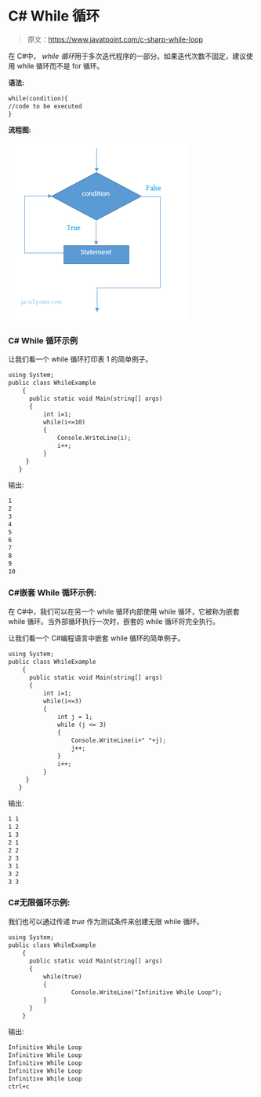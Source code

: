 # C# While 循环

> 原文：<https://www.javatpoint.com/c-sharp-while-loop>

在 C#中， *while 循环*用于多次迭代程序的一部分。如果迭代次数不固定，建议使用 while 循环而不是 for 循环。

**语法:**

```
while(condition){
//code to be executed
}

```

**流程图:**

![flowchart of C# while loop](img/9b819449e9d1704cc25c1b88ea329571.png)

### C# While 循环示例

让我们看一个 while 循环打印表 1 的简单例子。

```
using System;
public class WhileExample
    {
      public static void Main(string[] args)
      {
          int i=1;  
          while(i<=10) 
          {
              Console.WriteLine(i);
              i++;
          }  
     }
   }

```

输出:

```
1
2
3
4
5
6
7
8
9
10

```

### C#嵌套 While 循环示例:

在 C#中，我们可以在另一个 while 循环内部使用 while 循环，它被称为嵌套 while 循环。当外部循环执行一次时，嵌套的 while 循环将完全执行。

让我们看一个 C#编程语言中嵌套 while 循环的简单例子。

```
using System;
public class WhileExample
    {
      public static void Main(string[] args)
      {
          int i=1;  
          while(i<=3) 
          {
              int j = 1;
              while (j <= 3)
              {
                  Console.WriteLine(i+" "+j);
                  j++;
              }
              i++;
          }  
     }
   }

```

输出:

```
1 1
1 2
1 3
2 1
2 2 
2 3
3 1
3 2
3 3

```

### C#无限循环示例:

我们也可以通过传递 *true* 作为测试条件来创建无限 while 循环。

```
using System;
public class WhileExample
    {
      public static void Main(string[] args)
      {
          while(true)
          {
                  Console.WriteLine("Infinitive While Loop");
          }  
      }
    }

```

输出:

```
Infinitive While Loop 
Infinitive While Loop
Infinitive While Loop
Infinitive While Loop
Infinitive While Loop
ctrl+c

```